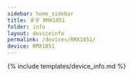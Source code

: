 ```yaml
---
sidebar: home_sidebar
title: 关于 RMX1851
folder: info
layout: deviceinfo
permalink: /devices/RMX1851/
device: RMX1851
---
```

{% include templates/device_info.md %}

